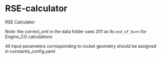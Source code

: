 # RSE-calculator
RSE Calculator

Note: the correct\_xml in the data folder uses 201 as its `end_of_burn` for Engine\_CG calculations 

All input parameters corresponding to rocket geometry should be assigned in constants_config.yaml
